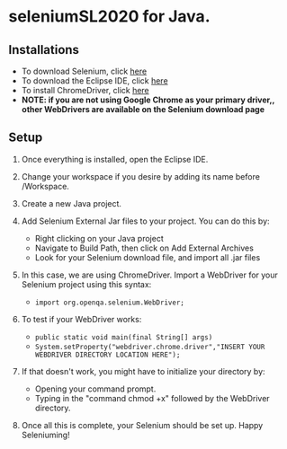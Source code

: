 # seleniumSL2020 for Java.

## Installations

* To download Selenium, click [here](https://www.selenium.dev/downloads/)
* To download the Eclipse IDE, click [here](https://www.eclipse.org/downloads/)
* To install ChromeDriver, click [here](https://sites.google.com/a/chromium.org/chromedriver/)
* **NOTE: if you are not using Google Chrome as your primary driver,, other WebDrivers are available on the Selenium download page**

## Setup
1. Once everything is installed, open the Eclipse IDE.
2. Change your workspace if you desire by adding its name before /Workspace.
3. Create a new Java project.
4. Add Selenium External Jar files to your project. You can do this by: 
   * Right clicking on your Java project
   * Navigate to Build Path, then click on Add External Archives
   * Look for your Selenium download file, and import all .jar files

5. In this case, we are using ChromeDriver. Import a WebDriver for your Selenium project using this syntax:
   * ``` import org.openqa.selenium.WebDriver; ```

6. To test if your WebDriver works:
   * ``` public static void main(final String[] args) ```
   * ```System.setProperty("webdriver.chrome.driver","INSERT YOUR WEBDRIVER DIRECTORY LOCATION HERE"); ```
   
7. If that doesn't work, you might have to initialize your directory by:
   * Opening your command prompt.
   * Typing in the "command chmod +x" followed by the WebDriver directory.
   
8. Once all this is complete, your Selenium should be set up. Happy Seleniuming!
